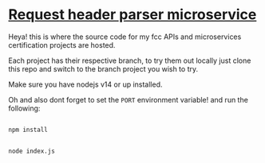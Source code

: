 # [Request header parser microservice](https://www.freecodecamp.org/learn/apis-and-microservices/apis-and-microservices-projects/request-header-parser-microservice)

Heya! this is where the source code for my fcc APIs and microservices certification projects are hosted.

Each project has their respective branch, to try them out locally just clone this repo and switch to the branch project you wish to try.

Make sure you have nodejs v14 or up installed.

Oh and also dont forget to set the `PORT` environment variable! and run the following:

```bash 

npm install

```

```bash 

node index.js

```
